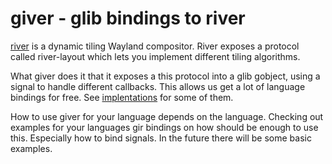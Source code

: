 giver - glib bindings to river
==============================

[river](https://github.com/riverwm/river) is a dynamic tiling Wayland
compositor. River exposes a protocol called river-layout which lets you
implement different tiling algorithms.

What giver does it that it exposes a this protocol into a glib gobject, using a
signal to handle different callbacks. This allows us get a lot of language
bindings for free. See
[implentations](https://gi.readthedocs.io/en/latest/users.html) for some of
them.

How to use giver for your language depends on the language. Checking out
examples for your languages gir bindings on how should be enough to use this.
Especially how to bind signals. In the future there will be some basic
examples.
